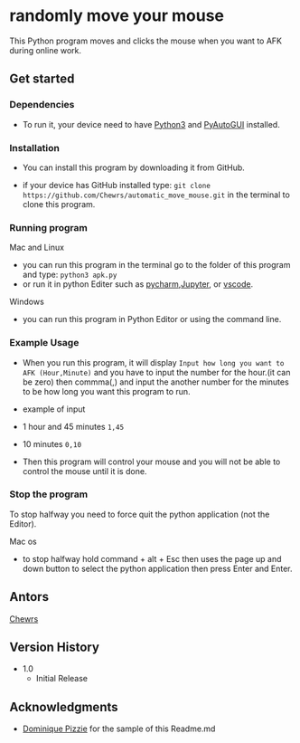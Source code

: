 # randomly move your mouse
This Python program moves and clicks the mouse when you want to AFK during online work.

## Get started
### Dependencies
* To run it, your device need to have [Python3](https://www.python.org/downloads/) and [PyAutoGUI](https://github.com/asweigart/pyautogui) installed.

### Installation
* You can install this program by downloading it from GitHub.

* if your device has GitHub installed type: ``` git clone https://github.com/Chewrs/automatic_move_mouse.git ``` in the terminal to clone this program.

### Running program

Mac and Linux
* you can run this program in the terminal go to the folder of this program and type: ```python3 apk.py```
* or run it in python Editer such as [pycharm](https://www.jetbrains.com/pycharm/),[Jupyter](https://jupyter.org/install), or [vscode](https://code.visualstudio.com/).

Windows
* you can run this program in Python Editor or using the command line.

### Example Usage

* When you run this program, it will display ```Input how long you want to AFK (Hour,Minute)``` and you have to input the number for the hour.(it can be zero) then commma(,) and input the another number for the minutes to be how long you want this program to run.
* example of input
* 1 hour and 45 minutes ```1,45```
* 10 minutes ```0,10```


* Then this program will control your mouse and you will not be able to control the mouse until it is done.



### Stop the program

To stop halfway you need to force quit the python application (not the Editor).

Mac os

* to stop halfway hold command + alt + Esc then uses the page up and down button to select the python application then press Enter and Enter.


## Antors
[Chewrs](https://github.com/Chewrs)

## Version History
* 1.0
  * Initial Release

## Acknowledgments
* [Dominique Pizzie](https://gist.github.com/DomPizzie) for the sample of this Readme.md
